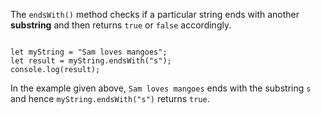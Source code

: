 The `endsWith()` method checks if a
particular string ends with another
**substring**
and
then returns `true` or `false` accordingly.

<Editor lang="javascript">
<code>
let myString = "Sam loves mangoes";
let result = myString.endsWith("s");
console.log(result);
</code>
</Editor>

In the example given above,
`Sam loves mangoes` ends
with the substring `s`
and
hence `myString.endsWith("s")` returns `true`.
